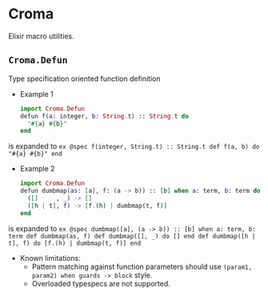 Croma
=====

Elixir macro utilities.

## `Croma.Defun`

Type specification oriented function definition
- Example 1

    ```ex
    import Croma.Defun
    defun f(a: integer, b: String.t) :: String.t do
      "#{a} #{b}"
    end
    ```
is expanded to
    ```ex
    @spec f(integer, String.t) :: String.t
    def f(a, b) do
      "#{a} #{b}"
    end
    ```
- Example 2

    ```ex
    import Croma.Defun
    defun dumbmap(as: [a], f: (a -> b)) :: [b] when a: term, b: term do
      ([]     , _) -> []
      ([h | t], f) -> [f.(h) | dumbmap(t, f)]
    end
    ```
is expanded to
    ```ex
    @spec dumbmap([a], (a -> b)) :: [b] when a: term, b: term
    def dumbmap(as, f)
    def dumbmap([], _) do
      []
    end
    def dumbmap([h | t], f) do
      [f.(h) | dumbmap(t, f)]
    end
    ```
- Known limitations:
    - Pattern matching against function parameters should use `(param1, param2) when guards -> block` style.
    - Overloaded typespecs are not supported.

